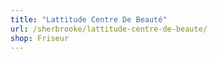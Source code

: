 ```yaml
---
title: "Lattitude Centre De Beauté"
url: /sherbrooke/lattitude-centre-de-beaute/
shop: Friseur
---
```

